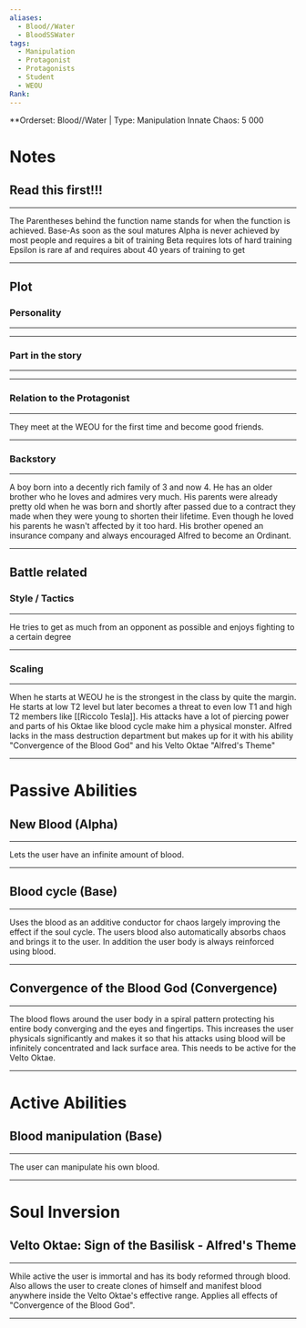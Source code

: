 ```yaml
---
aliases:
  - Blood//Water
  - BloodSSWater
tags:
  - Manipulation
  - Protagonist
  - Protagonists
  - Student
  - WEOU
Rank:
---
```

**Orderset: Blood//Water | Type: Manipulation
Innate Chaos:  5 000

# Notes
## Read this first!!!
___
The Parentheses behind the function name stands for when the function is achieved.
Base-As soon as the soul matures
Alpha is never achieved by most people and requires a bit of training 
Beta requires lots of hard training
Epsilon is rare af and requires about 40 years of training to get
___
## Plot
### Personality
___

___
### Part in the story
___

___
### Relation to the Protagonist
___
They meet at the WEOU for the first time and become good friends.
___
### Backstory
___
A boy born into a decently rich family of 3 and now 4. He has an older brother who he loves and admires very much. His parents were already pretty old when he was born and shortly after passed due to a contract they made when they were young to shorten their lifetime. Even though he loved his parents he wasn't affected by it too hard. 
His brother opened an insurance company and always encouraged Alfred to become an Ordinant.
___

## Battle related

### Style / Tactics
___
He tries to get as much from an opponent as possible and enjoys fighting to a certain degree
___
### Scaling 
___
When he starts at WEOU he is the strongest in the class by quite the margin. He starts at low T2 level but later becomes a threat to even low T1 and high T2 members like [[Riccolo Tesla]]. 
His attacks have a lot of piercing power and parts of his Oktae like blood cycle make him a physical monster. Alfred lacks in the mass destruction department but makes up for it with his ability "Convergence of the Blood God" and his Velto Oktae "Alfred's Theme"
___


# Passive Abilities
## New Blood (Alpha)
___
Lets the user have an infinite amount of blood.
___
## Blood cycle (Base)
___
Uses the blood as an additive conductor for chaos largely improving the effect if the soul cycle. The users blood also automatically absorbs chaos and brings it to the user.
In addition the user body is always reinforced using blood.
___
## Convergence of the Blood God (Convergence)
___
The blood flows around the user body in a spiral pattern protecting his entire body converging and the eyes and fingertips.
This increases the user physicals significantly and makes it so that his attacks using blood will be infinitely concentrated and lack surface area.
This needs to be active for the Velto Oktae.
___
# Active Abilities
## Blood manipulation (Base)
___
The user can manipulate his own blood.
___

# Soul Inversion
## Velto Oktae: Sign of the Basilisk - Alfred's Theme
___
While active the user is immortal and has its body reformed through blood. Also allows the user to create clones of himself and manifest blood anywhere inside the Velto Oktae's effective range. Applies all effects of "Convergence of the Blood God".
___


